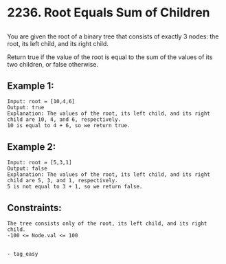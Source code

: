 
# 2236. Root Equals Sum of Children

## 

You are given the root of a binary tree that consists of exactly 3 nodes: the root, its left child, and its right child.

Return true if the value of the root is equal to the sum of the values of its two children, or false otherwise.

## Example 1:

```
Input: root = [10,4,6]
Output: true
Explanation: The values of the root, its left child, and its right child are 10, 4, and 6, respectively.
10 is equal to 4 + 6, so we return true.
```

## Example 2:

```
Input: root = [5,3,1]
Output: false
Explanation: The values of the root, its left child, and its right child are 5, 3, and 1, respectively.
5 is not equal to 3 + 1, so we return false.
```

## Constraints:

    The tree consists only of the root, its left child, and its right child.
    -100 <= Node.val <= 100
    
    
##  

    - tag_easy
